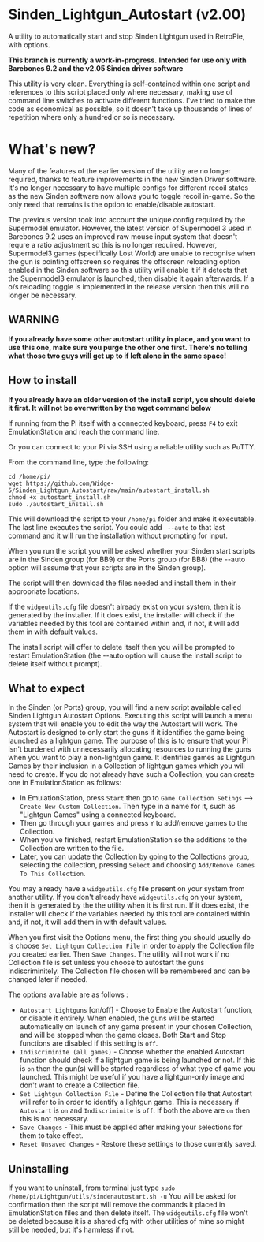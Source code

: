 # Sinden_Lightgun_Autostart (v2.00)
A utility to automatically start and stop Sinden Lightgun used in RetroPie, with options.

**This branch is currently a work-in-progress.**
**Intended for use only with Barebones 9.2 and the v2.05 Sinden driver software**

This utility is very clean. Everything is self-contained within one script and references to this script placed only where necessary, making use of command line switches to activate different functions.  I've tried to make the code as economical as possible, so it doesn't take up thousands of lines of repetition where only a hundred or so is necessary.

# What's new?
Many of the features of the earlier version of the utility are no longer required, thanks to feature improvements in the new Sinden Driver software.  It's no longer necessary to have multiple configs for different recoil states as the new Sinden software now allows you to toggle recoil in-game. So the only need that remains is the option to enable/disable autostart. 

The previous version took into account the unique config required by the Supermodel emulator. However, the latest version of Supermodel 3 used in Barebones 9.2 uses an improved raw mouse input system that doesn't requre a ratio adjustment so this is no longer required.  However, Supermodel3 games (specifically Lost World) are unable to recognise when the gun is pointing offscreen so requires the offscreen reloading option enabled in the Sinden software so this utility will enable it if it detects that the Supermodel3 emulator is launched, then disable it again afterwards.  If a o/s reloading toggle is implemented in the release version then this will no longer be necessary.


## WARNING ##
**If you already have some other autostart utility in place, and you want to use this one, make sure you purge the other one first. There's no telling what those two guys will get up to if left alone in the same space!**

## How to install
**If you already have an older version of the install script, you should delete it first. It will not be overwritten by the wget command below**

If running from the Pi itself with a connected keyboard, press `F4` to exit EmulationStation and reach the command line.

Or you can connect to your Pi via SSH using a reliable utility such as PuTTY.

From the command line, type the following:
```
cd /home/pi/
wget https://github.com/Widge-5/Sinden_Lightgun_Autostart/raw/main/autostart_install.sh
chmod +x autostart_install.sh
sudo ./autostart_install.sh
```
This will download the script to your `/home/pi` folder and make it executable. The last line executes the script.  You could add ` --auto` to that last command and it will run the installation without prompting for input.

When you run the script you will be asked whether your Sinden start scripts are in the Sinden group (for BB9) or the Ports group (for BB8) (the --auto option will assume that your scripts are in the Sinden group).

The script will then download the files needed and install them in their appropriate locations.

If the `widgeutils.cfg` file doesn't already exist on your system, then it is generated by the installer.  If it does exist, the installer will check if the variables needed by this tool are contained within and, if not, it will add them in with default values.

The install script will offer to delete itself then you will be prompted to restart EmulationStation (the --auto option will cause the install script to delete itself without prompt).

## What to expect
In the Sinden (or Ports) group, you will find a new script available called Sinden Lightgun Autostart Options.  Executing this script will launch a menu system that will enable you to edit the way the Autostart will work.
The Autostart is designed to only start the guns if it identifies the game being launched as a lightgun game.  The purpose of this is to ensure that your Pi isn't burdened with unnecessarily allocating resources to running the guns when you want to play a non-lightgun game.  It identifies games as Lightgun Games by their inclusion in a Collection of lightgun games which you will need to create.
If you do not already have such a  Collection, you can create one in EmulationStation as follows:
- In EmulationStation, press `Start` then go to `Game Collection Setings` --> `Create New Custom Collection`.  Then type in a name for it, such as "Lightgun Games" using a connected keyboard.
- Then go through your games and press `Y` to add/remove games to the Collection.
- When you've finished, restart EmulationStation so the additions to the Collection are written to the file.
- Later, you can update the Collection by going to the Collections group, selecting the collection, pressing `Select` and choosing `Add/Remove Games To This Collection`.

You may already have a `widgeutils.cfg` file present on your system from another utility. If you don't already have `widgeutils.cfg` on your system, then it is generated by the the utility when it is first run.  If it does exist, the installer will check if the variables needed by this tool are contained within and, if not, it will add them in with default values.

When you first visit the Options menu, the first thing you should usually do is choose `Set Lightgun Collection File` in order to apply the Collection file you created earlier. Then `Save Changes`.  The utility will not work if no Collection file is set unless you choose to autostart the guns indiscriminitely. The Collection file chosen will be remembered and can be changed later if needed.

The options available are as follows : 
- `Autostart Lightguns` [on/off] - Choose to Enable the Autostart function, or disable it entirely.  When enabled, the guns will be started automatically on launch of any game present in your chosen Collection, and will be stopped when the game closes.  Both Start and Stop functions are disabled if this setting is `off`.
- `Indiscriminite (all games)` - Choose whether the enabled Autostart function should check if a lightgun game is being launched or not. If this is `on` then the gun(s) will be started regardless of what type of game you launched. This might be useful if you have a lightgun-only image and don't want to create a Collection file.
- `Set Lightgun Collection File` - Define the Collection file that Autostart will refer to in order to identify a lightgun game. This is necessary if `Autostart` is `on` and `Indiscriminite` is `off`.  If both the above are `on` then this is not necessary.
- `Save Changes` - This must be applied after making your selections for them to take effect.
- `Reset Unsaved Changes` - Restore these settings to those currently saved.



## Uninstalling
If you want to uninstall, from terminal just type `sudo /home/pi/Lightgun/utils/sindenautostart.sh -u`  You will be asked for confirmation then the script will remove the commands it placed in EmulationStation files and then delete itself.  The `widgeutils.cfg` file won't be deleted because it is a shared cfg with other utilities of mine so might still be needed, but it's harmless if not.
